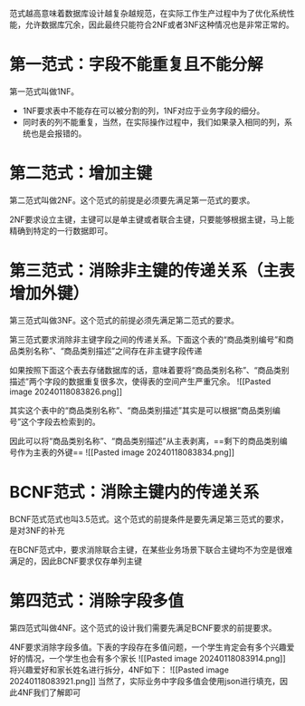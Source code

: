 范式越高意味着数据库设计越复杂越规范，在实际工作生产过程中为了优化系统性能，允许数据库冗余，因此最终只能符合2NF或者3NF这种情况也是非常正常的。

# 第一范式：字段不能重复且不能分解

第一范式叫做1NF。

- 1NF要求表中不能存在可以被分割的列，1NF对应于业务字段的细分。
- 同时表的列不能重复，当然，在实际操作过程中，我们如果录入相同的列，系统也是会报错的。

# 第二范式：增加主键

第二范式叫做2NF。这个范式的前提是必须要先满足第一范式的要求。

2NF要求设立主键，主键可以是单主键或者联合主键，只要能够根据主键，马上能精确到特定的一行数据即可。

# 第三范式：消除非主键的传递关系（主表增加外键）

第三范式叫做3NF。这个范式的前提必须先满足第二范式的要求。

第三范式要求消除非主键字段之间的传递关系。下面这个表的“商品类别编号”和商品类别名称”、“商品类别描述”之间存在非主键字段传递

如果按照下面这个表去存储数据库的话，意味着要将“商品类别名称”、“商品类别描述”两个字段的数据重复很多次，使得表的空间产生严重冗余。
![[Pasted image 20240118083826.png]]

其实这个表中的“商品类别名称”、“商品类别描述”其实是可以根据“商品类别编号”这个字段去检索到的。

因此可以将“商品类别名称”、“商品类别描述”从主表剥离，==剩下的商品类别编号作为主表的外键==
![[Pasted image 20240118083834.png]]

# BCNF范式：消除主键内的传递关系

BCNF范式范式也叫3.5范式。这个范式的前提条件是要先满足第三范式的要求，是对3NF的补充

在BCNF范式中，要求消除联合主键，在某些业务场景下联合主键均不为空是很难满足的，因此BCNF要求仅存单列主键

# 第四范式：消除字段多值

第四范式叫做4NF。这个范式的设计我们需要先满足BCNF要求的前提要求。

4NF要求消除字段多值。下表的字段存在多值问题，一个学生肯定会有多个兴趣爱好的情况，一个学生也会有多个家长
![[Pasted image 20240118083914.png]]
将兴趣爱好和家长姓名进行拆分，4NF如下：
![[Pasted image 20240118083921.png]]
当然了，实际业务中字段多值会使用json进行填充，因此4NF我们了解即可